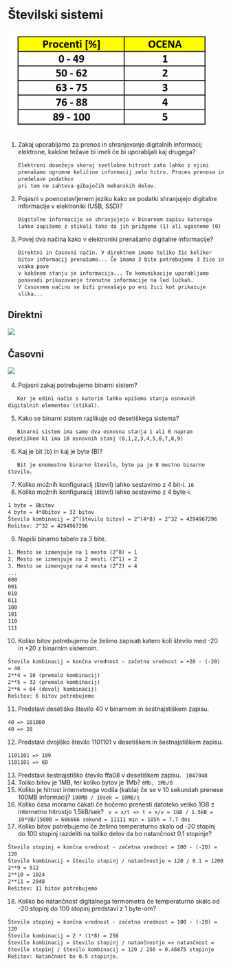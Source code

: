 # Številski sistemi

<img src="https://github.com/urosjarc/informatika/blob/main/media/ocene.png">

1. Zakaj uporabljamo za prenos in shranjevanje digitalnih informacij elektrone, kakšne težave bi imeli če bi uporabljali kaj drugega?
   ```
   Elektroni dosežejo skoraj svetlobno hitrost zato lahko z njimi prenašamo ogromne količine informacij zelo hitro. Proces prenosa in predelave podatkov
   pri tem ne zahteva gibajočih mehanskih delov.
   ```
2. Pojasni v poenostavljenem jeziku kako se podatki shranjujejo digitalne informacije v elektroniki (USB, SSD)?
   ```
   Digitalne informacije se shranjujejo v binarnem zapisu katerega lahko zapišemo z stikali tako da jih prižgemo (1) ali ugasnemo (0)
   ```
3. Povej dva načina kako v elektroniki prenašamo digitalne informacije? 
   ```
   Direktni in časovni način. V direktnem imamo toliko žic kolikor bitov informacij prenašamo... Če imamo 3 bite potrebujemo 3 žice in vsaka pove
   v kakšnem stanju je informacija... To komunikacijo uporabljamo ponavadi prikazovanje trenutne informacije na led lučkah.
   V časovnem načinu se biti prenašajo po eni žici kot prikazuje slika...
   ```
   
## Direktni
   <img src="https://europe1.discourse-cdn.com/arduino/original/4X/a/4/8/a48a853bc027e51013adc07ee88e86982b5b60f7.png">

## Časovni
   <img src="https://www.symmetryelectronics.com/getmedia/2bcd1085-da70-4b0a-93a9-48f6fb731b4d/X37EMMe7x1dBWU9xCXUFR5sxWMbCHn2MkKCn5sTVmA7NWY9j82XfErVcE1AF27ZbkyuifQ7LhUCdKtofbJ5ujKj2p54jB3b6x8gHb.gif">

4. Pojasni zakaj potrebujemo binarni sistem?

```
   Ker je edini način s katerim lahko opišemo stanja osnovnih digitalnih elementov (stikal). 
```

5. Kako se binarni sistem razlikuje od desetiškega sistema?
```
   Binarni sistem ima samo dva osnovna stanja 1 ali 0 napram desetiškem ki ima 10 osnovnih stanj (0,1,2,3,4,5,6,7,8,9)
```
6. Kaj je bit (b) in kaj je byte (B)?
```
   Bit je enomestno binarno število, byte pa je 8 mestno binarno število.
```
7. Koliko možnih konfiguracij (števil) lahko sestavimo z 4 bit-i.
```16```
8. Koliko možnih konfiguracij (števil) lahko sestavimo z 4 byte-i.
```
1 byte = 8bitov
4 byte = 4*8bitov = 32 bitov
Število kombinacij = 2^(število bitov) = 2^(4*8) = 2^32 = 4294967296
Rešitev: 2^32 = 4294967296
```
9. Napiši binarno tabelo za 3 bite.
``` 
1. Mesto se izmenjuje na 1 mesto (2^0) = 1
2. Mesto se izmenjuje na 2 mesti (2^1) = 2
3. Mesto se izmenjuje na 4 mesta (2^2) = 4
...
000      
001      
010      
011      
100      
101      
110      
111      
```
10. Koliko bitov potrebujemo če želimo zapisati katero koli število med -20 in +20 z binarnim sistemom.
```
Število kombinacij = končna vrednost - začetna vrednost = +20 - (-20) = 40
2**4 = 16 (premalo kombinacij)
2**5 = 32 (premalo kombinacij)
2**6 = 64 (dovolj kombinacij)
Rešitev: 6 bitov potrebujemo
```
11. Predstavi desetiško število 40 v binarnem in šestnajstiškem zapisu.
``` 
40 => 101000
40 => 28
```
12. Predstavi dvojiško število 1101101 v desetiškem in šestnajstiškem zapisu.
``` 
1101101 => 109
1101101 => 6D
```
13. Predstavi šestnajstiško število ffa08 v desetiškem zapisu.
``` 1047048```
14. Toliko bitov je 1MB, ter koliko bytov je 1Mb?
```8Mb, 1Mb/8```
15. Koliko je hitrost internetnega vodila (kabla) če se v 10 sekundah prenese 100MB informacij?
```100MB / 10sek = 10MB/s```
16. Koliko časa moramo čakati če hočemo prenesti datoteko veliko 1GB z internetno hitrostjo 1.5kB/sek?
``` v = x/t => t = x/v = 1GB / 1.5kB = 10*9B/1500B = 666666 sekund = 11111 min = 185h = 7.7 dni```
17. Koliko bitov potrebujemo če želimo temperaturno skalo od -20 stopinj do 100 stopinj razdeliti na toliko delov da bo natančnost 0.1 stopinje?
``` 
Število stopinj = končna vrednost - začetna vrednost = 100 - (-20) = 120
Število kombinacij = število stopinj / natančnostjo = 120 / 0.1 = 1200
2**9 = 512
2**10 = 1024
2**11 = 2048
Rešitev: 11 bitov potrebujemo
```
18. Koliko bo natančnost digitalnega termometra če temperaturno skalo od -20 stopinj do 100 stopinj predstavi z 1 byte-om? 
``` 
Število stopinj = končna vrednost - začetna vrednost = 100 - (-20) = 120
Število kombinacij = 2 * (1*8) = 256
Število kombinacij = število stopinj / natančnostjo => natančnost = število stopinj / število kombinacij = 120 / 256 = 0.46875 stopinje
Rešitev: Natančnost bo 0.5 stopinje.
```
